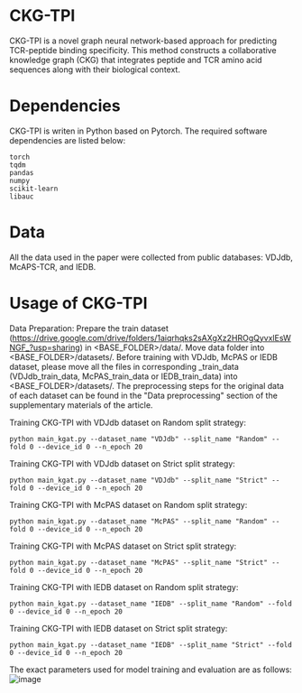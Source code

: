 # CKG-TPI
CKG-TPI is a novel graph neural network-based approach for predicting TCR-peptide binding specificity. This method constructs a collaborative knowledge graph (CKG) that integrates peptide and TCR amino acid sequences along with their biological context.

# Dependencies
CKG-TPI is writen in Python based on Pytorch. The required software dependencies are listed below:
```
torch
tqdm
pandas
numpy
scikit-learn
libauc
```

# Data
All the data used in the paper were collected from public databases: VDJdb, McAPS-TCR, and IEDB.

# Usage of CKG-TPI
Data Preparation:
Prepare the train dataset (https://drive.google.com/drive/folders/1aiqrhqks2sAXgXz2HROgQyvxlEsWNGF_?usp=sharing) in <BASE_FOLDER>/data/.
Move data folder into <BASE_FOLDER>/datasets/.
Before training with VDJdb, McPAS or IEDB dataset, please move all the files in corresponding <dataset>_train_data (VDJdb_train_data, McPAS_train_data or IEDB_train_data) into <BASE_FOLDER>/datasets/.
The preprocessing steps for the original data of each dataset can be found in the "Data preprocessing" section of the supplementary materials of the article.

Training CKG-TPI with VDJdb dataset on Random split strategy:
```
python main_kgat.py --dataset_name "VDJdb" --split_name "Random" --fold 0 --device_id 0 --n_epoch 20
```
Training CKG-TPI with VDJdb dataset on Strict split strategy:
```
python main_kgat.py --dataset_name "VDJdb" --split_name "Strict" --fold 0 --device_id 0 --n_epoch 20
```
Training CKG-TPI with McPAS dataset on Random split strategy:
```
python main_kgat.py --dataset_name "McPAS" --split_name "Random" --fold 0 --device_id 0 --n_epoch 20
```
Training CKG-TPI with McPAS dataset on Strict split strategy:
```
python main_kgat.py --dataset_name "McPAS" --split_name "Strict" --fold 0 --device_id 0 --n_epoch 20
```
Training CKG-TPI with IEDB dataset on Random split strategy:
```
python main_kgat.py --dataset_name "IEDB" --split_name "Random" --fold 0 --device_id 0 --n_epoch 20
```
Training CKG-TPI with IEDB dataset on Strict split strategy:
```
python main_kgat.py --dataset_name "IEDB" --split_name "Strict" --fold 0 --device_id 0 --n_epoch 20
```

The exact parameters used for model training and evaluation are as follows:
![image](https://github.com/user-attachments/assets/4c66fc63-10ce-49af-b639-51081700f508)




